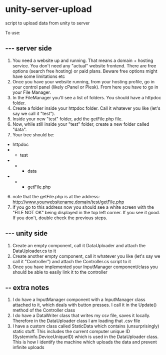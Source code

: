 # unity-server-upload
script to upload data from unity to server

To use:

## --- server side

1) You need a website up and running. That means a domain + hosting service. You don't need any "actual" website frontend. There are free options (search free hosting) or paid plans. Beware free options might have some limitations etc
2) Once you have your website running, from your hosting profile, go in your control panel (likely cPanel or Plesk). From here you have to go in your File Manager.
3) In the FileManager you'll see a list of folders. You should have a httpdoc folder.
4) Create a folder inside your httpdoc folder. Call it whatever you like (let's say we call it "test").
5) Inside your new "test" folder, add the getFile.php file.
4) Now, while still inside your "test" folder, create a new folder called "data".
5) Your tree should be:
- httpdoc
- - test
- - - data
- - - getFile.php

6) note that the getFile.php is at the address: http://www.yourwebsitename.domain/test/getFile.php
7) if you go to this address now you should see a white screen with the "FILE NOT OK" being displayed in the top left corner. If you see it good. If you don't, double check the previous steps.

## --- unity side

1) Create an empty component, call it DataUploader and attach the DataUploader.cs to it
2) Create another empty component, call it whatever you like (let's say we call it "Controller") and attach the Controller.cs script to it
3) Once you have implemented your InputManager component/class you should be able to easily link it to the controller

## -- extra notes

1) I do have a InputManager component with a InputManager class attached to it, which deals with button presses. I call it in the Update() method of the Controller class
2) I do have a DataWriter class that writes my csv file, saves it locally. Therefore in the DataUploader class I am loading that .csv file
3) I have a custom class called StaticData which contains (unsurprisingly) static stuff. This includes the current computer unique ID (Systeminfo.DeviceUniqueID) which is used in the DataUploader class. This is how I identify the machine which uploads the data and prevent infinite uploads
